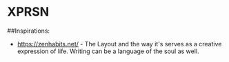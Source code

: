 # XPRSN

##Inspirations:
 - https://zenhabits.net/ - The Layout and the way it's serves as a creative expression of life. Writing can be a language of the soul as well.
